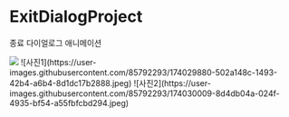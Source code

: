 # ExitDialogProject
종료 다이얼로그 애니메이션

<img src="https://user-images.githubusercontent.com/85792293/174029815-144a46bc-3518-44ac-9a93-de5d9aa0bcc0.mp4">
![사진1](https://user-images.githubusercontent.com/85792293/174029880-502a148c-1493-42b4-a6b4-8d1dc17b2888.jpeg)
![사진2](https://user-images.githubusercontent.com/85792293/174030009-8d4db04a-024f-4935-bf54-a55fbfcbd294.jpeg)

